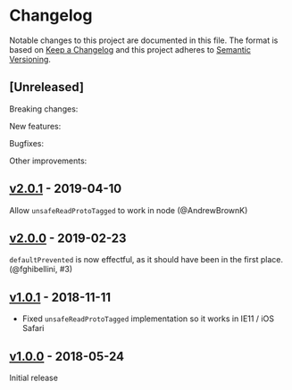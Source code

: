 # Changelog

Notable changes to this project are documented in this file. The format is based on [Keep a Changelog](https://keepachangelog.com/en/1.0.0/) and this project adheres to [Semantic Versioning](https://semver.org/spec/v2.0.0.html).

## [Unreleased]

Breaking changes:

New features:

Bugfixes:

Other improvements:

## [v2.0.1](https://github.com/purescript-web/purescript-web-events/releases/tag/v2.0.1) - 2019-04-10

Allow `unsafeReadProtoTagged` to work in node (@AndrewBrownK)

## [v2.0.0](https://github.com/purescript-web/purescript-web-events/releases/tag/v2.0.0) - 2019-02-23

`defaultPrevented` is now effectful, as it should have been in the first place. (@fghibellini, #3)

## [v1.0.1](https://github.com/purescript-web/purescript-web-events/releases/tag/v1.0.1) - 2018-11-11

- Fixed `unsafeReadProtoTagged` implementation so it works in IE11 / iOS Safari

## [v1.0.0](https://github.com/purescript-web/purescript-web-events/releases/tag/v1.0.0) - 2018-05-24

Initial release

